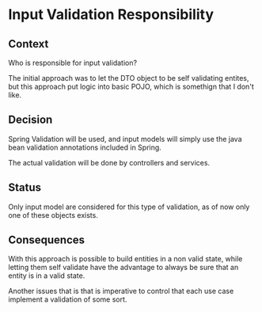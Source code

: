 # Input Validation Responsibility

## Context

Who is responsible for input validation?

The initial approach was to let the DTO object to be self validating entites, but this approach put logic into basic POJO, which is somethign that I don't like.

## Decision

Spring Validation will be used, and input models will simply use the java bean validation annotations included in Spring.

The actual validation will be done by controllers and services.

## Status

Only input model are considered for this type of validation, as of now only one of these objects exists.

## Consequences

With this approach is possible to build entities in a non valid state, while letting them self validate have the advantage to always be sure that an entity is in a valid state.

Another issues that is that is imperative to control that each use case implement a validation of some sort.